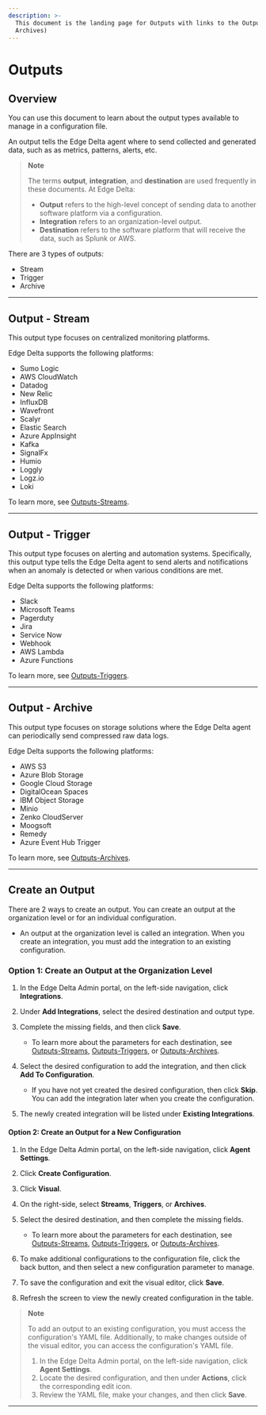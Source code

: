 ```yaml
---
description: >-
  This document is the landing page for Outputs with links to the Output types (Streaming, Triggers and
  Archives) 
---
```


# Outputs

## Overview

You can use this document to learn about the output types available to manage in a configuration file.

An output tells the Edge Delta agent where to send collected and generated data, such as as metrics, patterns, alerts, etc.

> **Note**
> 
> The terms **output**, **integration**, and **destination** are used frequently in these documents. At Edge Delta:
>   * **Output** refers to the high-level concept of sending data to another software platform via a configuration.
>   * **Integration** refers to an organization-level output. 
>   * **Destination** refers to the software platform that will receive the data, such as Splunk or AWS. 

There are 3 types of outputs:

  * Stream
  * Trigger
  * Archive

***

## Output - Stream 

This output type focuses on centralized monitoring platforms.

Edge Delta supports the following platforms: 

  * Sumo Logic 
  * AWS CloudWatch
  * Datadog
  * New Relic
  * InfluxDB
  * Wavefront
  * Scalyr
  * Elastic Search
  * Azure AppInsight
  * Kafka
  * SignalFx
  * Humio
  * Loggly
  * Logz.io
  * Loki

To learn more, see [Outputs-Streams](outputs-streams.md).

***

## Output - Trigger

This output type focuses on alerting and automation systems. Specifically, this output type tells the Edge Delta agent to send alerts and notifications when an anomaly is detected or when various conditions are met. 

Edge Delta supports the following platforms: 

  * Slack
  * Microsoft Teams
  * Pagerduty
  * Jira
  * Service Now
  * Webhook
  * AWS Lambda
  * Azure Functions

To learn more, see [Outputs-Triggers](outputs-triggers.md).

***

## Output - Archive

This output type focuses on storage solutions where the Edge Delta agent can periodically send compressed raw data logs.

Edge Delta supports the following platforms: 

  * AWS S3
  * Azure Blob Storage
  * Google Cloud Storage
  * DigitalOcean Spaces
  * IBM Object Storage
  * Minio
  * Zenko CloudServer
  * Moogsoft
  * Remedy
  * Azure Event Hub Trigger

To learn more, see [Outputs-Archives](outputs-archives.md).

***

## Create an Output

There are 2 ways to create an output. You can create an output at the organization level or for an individual configuration. 

  * An output at the organization level is called an integration. When you create an integration, you must add the integration to an existing configuration. 

### Option 1: Create an Output at the Organization Level

1. In the Edge Delta Admin portal, on the left-side navigation, click **Integrations**.
2. Under **Add Integrations**, select the desired destination and output type.
3. Complete the missing fields, and then click **Save**.

    * To learn more about the parameters for each destination, see [Outputs-Streams](outputs-streams.md), [Outputs-Triggers](outputs-triggers.md), or [Outputs-Archives](outputs-archives.md).
  
4. Select the desired configuration to add the integration, and then click **Add To Configuration**.

   * If you have not yet created the desired configuration, then click **Skip**. You can add the integration later when you create the configuration. 

5. The newly created integration will be listed under **Existing Integrations**. 

#### Option 2: Create an Output for a New Configuration

1. In the Edge Delta Admin portal, on the left-side navigation, click **Agent Settings**.
2. Click **Create Configuration**.
3. Click **Visual**.
4. On the right-side, select **Streams**, **Triggers**, or **Archives**.
5. Select the desired destination, and then complete the missing fields. 

    * To learn more about the parameters for each destination, see [Outputs-Streams](outputs-streams.md), [Outputs-Triggers](outputs-triggers.md), or [Outputs-Archives](outputs-archives.md).

6. To make additional configurations to the configuration file, click the back button, and then select a new configuration parameter to manage. 
7. To save the configuration and exit the visual editor, click **Save**. 
8. Refresh the screen to view the newly created configuration in the table. 

> **Note**
> 
> To add an output to an existing configuration, you must access the configuration's YAML file. Additionally, to make changes outside of the visual editor, you can access the configuration's YAML file.
> 
>  1. In the Edge Delta Admin portal, on the left-side navigation, click **Agent Settings**.
>  2. Locate the desired configuration, and then under **Actions**, click the corresponding edit icon.
>  3. Review the YAML file, make your changes, and then click **Save**.  

***
